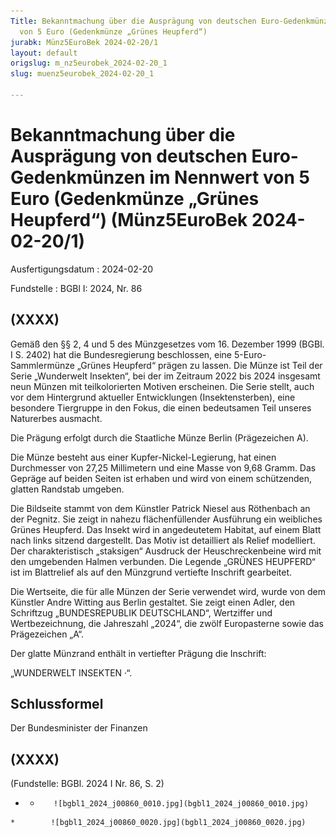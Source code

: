 ```yaml
---
Title: Bekanntmachung über die Ausprägung von deutschen Euro-Gedenkmünzen im Nennwert
  von 5 Euro (Gedenkmünze „Grünes Heupferd“)
jurabk: Münz5EuroBek 2024-02-20/1
layout: default
origslug: m_nz5eurobek_2024-02-20_1
slug: muenz5eurobek_2024-02-20_1

---
```


# Bekanntmachung über die Ausprägung von deutschen Euro-Gedenkmünzen im Nennwert von 5 Euro (Gedenkmünze „Grünes Heupferd“) (Münz5EuroBek 2024-02-20/1)

Ausfertigungsdatum
:   2024-02-20

Fundstelle
:   BGBl I: 2024, Nr. 86


## (XXXX)

Gemäß den §§ 2, 4 und 5 des Münzgesetzes vom 16. Dezember 1999 (BGBl.
I S. 2402) hat die Bundesregierung beschlossen, eine 5-Euro-
Sammlermünze „Grünes Heupferd“ prägen zu lassen. Die Münze ist Teil
der Serie „Wunderwelt Insekten“, bei der im Zeitraum 2022 bis 2024
insgesamt neun Münzen mit teilkolorierten Motiven erscheinen. Die
Serie stellt, auch vor dem Hintergrund aktueller Entwicklungen
(Insektensterben), eine besondere Tiergruppe in den Fokus, die einen
bedeutsamen Teil unseres Naturerbes ausmacht.

Die Prägung erfolgt durch die Staatliche Münze Berlin (Prägezeichen
A).

Die Münze besteht aus einer Kupfer-Nickel-Legierung, hat einen
Durchmesser von 27,25 Millimetern und eine Masse von 9,68 Gramm. Das
Gepräge auf beiden Seiten ist erhaben und wird von einem schützenden,
glatten Randstab umgeben.

Die Bildseite stammt von dem Künstler Patrick Niesel aus Röthenbach an
der Pegnitz. Sie zeigt in nahezu flächenfüllender Ausführung ein
weibliches Grünes Heupferd. Das Insekt wird in angedeutetem Habitat,
auf einem Blatt nach links sitzend dargestellt. Das Motiv ist
detailliert als Relief modelliert. Der charakteristisch „staksigen“
Ausdruck der Heuschreckenbeine wird mit den umgebenden Halmen
verbunden. Die Legende „GRÜNES HEUPFERD“ ist im Blattrelief als auf
den Münzgrund vertiefte Inschrift gearbeitet.

Die Wertseite, die für alle Münzen der Serie verwendet wird, wurde von
dem Künstler Andre Witting aus Berlin gestaltet. Sie zeigt einen
Adler, den Schriftzug „BUNDESREPUBLIK DEUTSCHLAND“, Wertziffer und
Wertbezeichnung, die Jahreszahl „2024“, die zwölf Europasterne sowie
das Prägezeichen „A“.

Der glatte Münzrand enthält in vertiefter Prägung die Inschrift:

„WUNDERWELT INSEKTEN ·“.


## Schlussformel

Der Bundesminister der Finanzen


## (XXXX)

(Fundstelle: BGBl. 2024 I Nr. 86, S. 2)



*    *        ![bgbl1_2024_j00860_0010.jpg](bgbl1_2024_j00860_0010.jpg)
    *        ![bgbl1_2024_j00860_0020.jpg](bgbl1_2024_j00860_0020.jpg)


